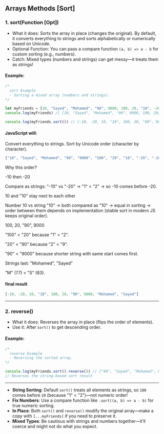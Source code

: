 ## Arrays Methods [Sort]

### 1. sort(Function [Opt])
- What it does: Sorts the array in place (changes the original). By default, it converts everything to strings and sorts alphabetically or numerically based on Unicode.
- Optional Function: You can pass a compare function `(a, b) => a - b` for custom sorting (e.g., numbers).
- Catch: Mixed types (numbers and strings) can get messy—it treats them as strings!

#### Example:
```javascript
/*
  sort Example
  - Sorting a mixed array (numbers and strings).
*/

let myFriends = [10, "Sayed", "Mohamed", "90", 9000, 100, 20, "10", -20, -10]
console.log(myFriends) // [10, "Sayed", "Mohamed", "90", 9000, 100, 20, "10", -20, -10]

console.log(myFriends.sort()) // [-10, -20, 10, "10", 100, 20, "90", 9000, "Mohamed", "Sayed"]
```
#### JavaScript will:
Convert everything to strings.
Sort by Unicode order (character by character).

```javascript
["10", "Sayed", "Mohamed", "90", "9000", "100", "20", "10", "-20", "-10"]
```

Why this order?

-10 then -20

Compare as strings: "-10" vs "-20" → "1" < "2" → so -10 comes before -20.

10 and "10" stay next to each other

Number 10 vs string "10" → both compared as "10" → equal in sorting → order between them depends on implementation (stable sort in modern JS keeps original order).

100, 20, "90", 9000

"100" < "20" because "1" < "2".

"20" < "90" because "2" < "9".

"90" < "9000" because shorter string with same start comes first.

Strings last: "Mohamed", "Sayed"

"M" (77) < "S" (83).

#### final result
```javascript
[-10, -20, 10, "10", 100, 20, "90", 9000, "Mohamed", "Sayed"]
```

---

### 2. reverse()
- What it does: Reverses the array in place (flips the order of elements).
- Use it: After `sort()` to get descending order.

#### Example:
```javascript
/*
  reverse Example
  - Reversing the sorted array.
*/

console.log(myFriends.sort().reverse()) // ["90", "Sayed", "Mohamed", 9000, 20, 100, 10, -20, -10, "10"]
// Reverses the string-based sort result
```

---


- **String Sorting**: Default `sort()` treats all elements as strings, so `100` comes before `20` (because "1" < "2")—not numeric order!
- **Fix Numbers**: Use a compare function like `.sort((a, b) => a - b)` for true numeric sorting.
- **In Place**: Both `sort()` and `reverse()` modify the original array—make a copy with `[...myFriends]` if you need to preserve it.
- **Mixed Types**: Be cautious with strings and numbers together—it’ll coerce and might not do what you expect.
